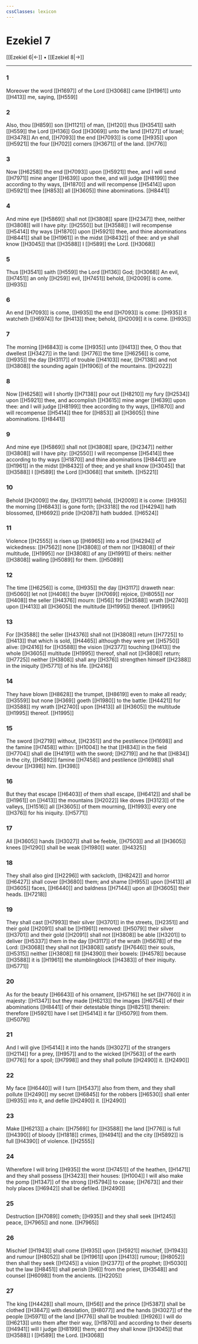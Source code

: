 ```yaml
---
cssClasses: lexicon
---
```

# Ezekiel 7

[[Ezekiel 6|←]] • [[Ezekiel 8|→]]

---

### 1
Moreover the word [[H1697]] of the Lord [[H3068]] came [[H1961]] unto [[H413]] me, saying, [[H559]]

### 2
Also, thou [[H859]] son [[H1121]] of man, [[H120]] thus [[H3541]] saith [[H559]] the Lord [[H136]] God [[H3069]] unto the land [[H127]] of Israel; [[H3478]] An end, [[H7093]] the end [[H7093]] is come [[H935]] upon [[H5921]] the four [[H702]] corners [[H3671]] of the land. [[H776]]

### 3
Now [[H6258]] the end [[H7093]] upon [[H5921]] thee, and I will send [[H7971]] mine anger [[H639]] upon thee, and will judge [[H8199]] thee according to thy ways, [[H1870]] and will recompense [[H5414]] upon [[H5921]]  thee [[H853]] all [[H3605]] thine abominations. [[H8441]]

### 4
And mine eye [[H5869]] shall not [[H3808]] spare [[H2347]] thee, neither [[H3808]] will I have pity: [[H2550]] but [[H3588]] I will recompense [[H5414]] thy ways [[H1870]] upon [[H5921]] thee, and thine abominations [[H8441]] shall be [[H1961]] in the midst [[H8432]] of thee: and ye shall know [[H3045]] that [[H3588]] I [[H589]] the Lord. [[H3068]]

### 5
Thus [[H3541]] saith [[H559]] the Lord [[H136]] God; [[H3068]] An evil, [[H7451]] an only [[H259]] evil, [[H7451]] behold, [[H2009]] is come. [[H935]]

### 6
An end [[H7093]] is come, [[H935]] the end [[H7093]] is come: [[H935]] it watcheth [[H6974]] for [[H413]] thee; behold, [[H2009]] it is come. [[H935]]

### 7
The morning [[H6843]] is come [[H935]] unto [[H413]] thee, O thou that dwellest [[H3427]] in the land: [[H776]] the time [[H6256]] is come, [[H935]] the day [[H3117]] of trouble [[H4103]] near, [[H7138]] and not [[H3808]] the sounding again [[H1906]] of the mountains. [[H2022]]

### 8
Now [[H6258]] will I shortly [[H7138]] pour out [[H8210]] my fury [[H2534]] upon [[H5921]] thee, and accomplish [[H3615]] mine anger [[H639]] upon thee: and I will judge [[H8199]] thee according to thy ways, [[H1870]] and will recompense [[H5414]]  thee for [[H853]] all [[H3605]] thine abominations. [[H8441]]

### 9
And mine eye [[H5869]] shall not [[H3808]] spare, [[H2347]] neither [[H3808]] will I have pity: [[H2550]] I will recompense [[H5414]] thee according to thy ways [[H1870]] and thine abominations [[H8441]] are [[H1961]] in the midst [[H8432]] of thee; and ye shall know [[H3045]] that [[H3588]] I [[H589]] the Lord [[H3068]] that smiteth. [[H5221]]

### 10
Behold [[H2009]] the day, [[H3117]] behold, [[H2009]] it is come: [[H935]] the morning [[H6843]] is gone forth; [[H3318]] the rod [[H4294]] hath blossomed, [[H6692]] pride [[H2087]] hath budded. [[H6524]]

### 11
Violence [[H2555]] is risen up [[H6965]] into a rod [[H4294]] of wickedness: [[H7562]] none [[H3808]] of them nor [[H3808]] of their multitude, [[H1995]] nor [[H3808]] of any [[H1991]] of theirs: neither [[H3808]] wailing [[H5089]] for them. [[H5089]]

### 12
The time [[H6256]] is come, [[H935]] the day [[H3117]] draweth near: [[H5060]] let not [[H408]] the buyer [[H7069]] rejoice, [[H8055]] nor [[H408]] the seller [[H4376]] mourn: [[H56]] for [[H3588]] wrath [[H2740]] upon [[H413]] all [[H3605]] the multitude [[H1995]] thereof. [[H1995]]

### 13
For [[H3588]] the seller [[H4376]] shall not [[H3808]] return [[H7725]] to [[H413]] that which is sold, [[H4465]] although they were yet [[H5750]] alive: [[H2416]] for [[H3588]] the vision [[H2377]] touching [[H413]] the whole [[H3605]] multitude [[H1995]] thereof, shall not [[H3808]] return; [[H7725]] neither [[H3808]] shall any [[H376]] strengthen himself [[H2388]] in the iniquity [[H5771]] of his life. [[H2416]]

### 14
They have blown [[H8628]] the trumpet, [[H8619]] even to make all ready; [[H3559]] but none [[H369]] goeth [[H1980]] to the battle: [[H4421]] for [[H3588]] my wrath [[H2740]] upon [[H413]] all [[H3605]] the multitude [[H1995]] thereof. [[H1995]]

### 15
The sword [[H2719]] without, [[H2351]] and the pestilence [[H1698]] and the famine [[H7458]] within: [[H1004]] he that [[H834]] in the field [[H7704]] shall die [[H4191]] with the sword; [[H2719]] and he that [[H834]] in the city, [[H5892]] famine [[H7458]] and pestilence [[H1698]] shall devour [[H398]] him. [[H398]]

### 16
But they that escape [[H6403]] of them shall escape, [[H6412]] and shall be [[H1961]] on [[H413]] the mountains [[H2022]] like doves [[H3123]] of the valleys, [[H1516]] all [[H3605]] of them mourning, [[H1993]] every one [[H376]] for his iniquity. [[H5771]]

### 17
All [[H3605]] hands [[H3027]] shall be feeble, [[H7503]] and all [[H3605]] knees [[H1290]] shall be weak [[H1980]] water. [[H4325]]

### 18
They shall also gird [[H2296]] with sackcloth, [[H8242]] and horror [[H6427]] shall cover [[H3680]] them; and shame [[H955]] upon [[H413]] all [[H3605]] faces, [[H6440]] and baldness [[H7144]] upon all [[H3605]] their heads. [[H7218]]

### 19
They shall cast [[H7993]] their silver [[H3701]] in the streets, [[H2351]] and their gold [[H2091]] shall be [[H1961]] removed: [[H5079]] their silver [[H3701]] and their gold [[H2091]] shall not [[H3808]] be able [[H3201]] to deliver [[H5337]] them in the day [[H3117]] of the wrath [[H5678]] of the Lord: [[H3068]] they shall not [[H3808]] satisfy [[H7646]] their souls, [[H5315]] neither [[H3808]] fill [[H4390]] their bowels: [[H4578]] because [[H3588]] it is [[H1961]] the stumblingblock [[H4383]] of their iniquity. [[H5771]]

### 20
As for the beauty [[H6643]] of his ornament, [[H5716]] he set [[H7760]] it in majesty: [[H1347]] but they made [[H6213]] the images [[H6754]] of their abominations [[H8441]] of their detestable things [[H8251]] therein: therefore [[H5921]] have I set [[H5414]] it far [[H5079]] from them. [[H5079]]

### 21
And I will give [[H5414]] it into the hands [[H3027]] of the strangers [[H2114]] for a prey, [[H957]] and to the wicked [[H7563]] of the earth [[H776]] for a spoil; [[H7998]] and they shall pollute [[H2490]] it. [[H2490]]

### 22
My face [[H6440]] will I turn [[H5437]] also from them, and they shall pollute [[H2490]] my secret [[H6845]] for the robbers [[H6530]] shall enter [[H935]] into it, and defile [[H2490]] it. [[H2490]]

### 23
Make [[H6213]] a chain: [[H7569]] for [[H3588]] the land [[H776]] is full [[H4390]] of bloody [[H1818]] crimes, [[H4941]] and the city [[H5892]] is full [[H4390]] of violence. [[H2555]]

### 24
Wherefore I will bring [[H935]] the worst [[H7451]] of the heathen, [[H1471]] and they shall possess [[H3423]] their houses: [[H1004]] I will also make the pomp [[H1347]] of the strong [[H5794]] to cease; [[H7673]] and their holy places [[H6942]] shall be defiled. [[H2490]]

### 25
Destruction [[H7089]] cometh; [[H935]] and they shall seek [[H1245]] peace, [[H7965]] and none. [[H7965]]

### 26
Mischief [[H1943]] shall come [[H935]] upon [[H5921]] mischief, [[H1943]] and rumour [[H8052]] shall be [[H1961]] upon [[H413]] rumour; [[H8052]] then shall they seek [[H1245]] a vision [[H2377]] of the prophet; [[H5030]] but the law [[H8451]] shall perish [[H6]] from the priest, [[H3548]] and counsel [[H6098]] from the ancients. [[H2205]]

### 27
The king [[H4428]] shall mourn, [[H56]] and the prince [[H5387]] shall be clothed [[H3847]] with desolation, [[H8077]] and the hands [[H3027]] of the people [[H5971]] of the land [[H776]] shall be troubled: [[H926]] I will do [[H6213]] unto them after their way, [[H1870]] and according to their deserts [[H4941]] will I judge [[H8199]] them; and they shall know [[H3045]] that [[H3588]] I [[H589]] the Lord. [[H3068]]